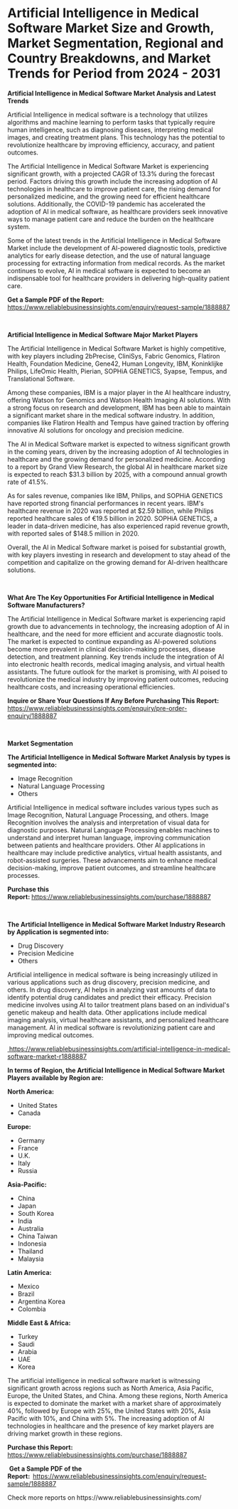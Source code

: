 <p><h1>Artificial Intelligence in Medical Software Market Size and Growth, Market Segmentation, Regional and Country Breakdowns, and Market Trends for Period from 2024 -  2031</h1></p><p><strong>Artificial Intelligence in Medical Software Market Analysis and Latest Trends</strong></p>
<p><p>Artificial Intelligence in medical software is a technology that utilizes algorithms and machine learning to perform tasks that typically require human intelligence, such as diagnosing diseases, interpreting medical images, and creating treatment plans. This technology has the potential to revolutionize healthcare by improving efficiency, accuracy, and patient outcomes.</p><p>The Artificial Intelligence in Medical Software Market is experiencing significant growth, with a projected CAGR of 13.3% during the forecast period. Factors driving this growth include the increasing adoption of AI technologies in healthcare to improve patient care, the rising demand for personalized medicine, and the growing need for efficient healthcare solutions. Additionally, the COVID-19 pandemic has accelerated the adoption of AI in medical software, as healthcare providers seek innovative ways to manage patient care and reduce the burden on the healthcare system.</p><p>Some of the latest trends in the Artificial Intelligence in Medical Software Market include the development of AI-powered diagnostic tools, predictive analytics for early disease detection, and the use of natural language processing for extracting information from medical records. As the market continues to evolve, AI in medical software is expected to become an indispensable tool for healthcare providers in delivering high-quality patient care.</p></p>
<p><strong>Get a Sample PDF of the Report:&nbsp;</strong> <a href="https://www.reliablebusinessinsights.com/enquiry/request-sample/1888887">https://www.reliablebusinessinsights.com/enquiry/request-sample/1888887</a></p>
<p>&nbsp;</p>
<p><strong>Artificial Intelligence in Medical Software Major Market Players</strong></p>
<p><p>The Artificial Intelligence in Medical Software Market is highly competitive, with key players including 2bPrecise, CliniSys, Fabric Genomics, Flatiron Health, Foundation Medicine, Gene42, Human Longevity, IBM, Koninklijke Philips, LifeOmic Health, Pierian, SOPHiA GENETICS, Syapse, Tempus, and Translational Software. </p><p>Among these companies, IBM is a major player in the AI healthcare industry, offering Watson for Genomics and Watson Health Imaging AI solutions. With a strong focus on research and development, IBM has been able to maintain a significant market share in the medical software industry. In addition, companies like Flatiron Health and Tempus have gained traction by offering innovative AI solutions for oncology and precision medicine.</p><p>The AI in Medical Software market is expected to witness significant growth in the coming years, driven by the increasing adoption of AI technologies in healthcare and the growing demand for personalized medicine. According to a report by Grand View Research, the global AI in healthcare market size is expected to reach $31.3 billion by 2025, with a compound annual growth rate of 41.5%.</p><p>As for sales revenue, companies like IBM, Philips, and SOPHiA GENETICS have reported strong financial performances in recent years. IBM's healthcare revenue in 2020 was reported at $2.59 billion, while Philips reported healthcare sales of €19.5 billion in 2020. SOPHiA GENETICS, a leader in data-driven medicine, has also experienced rapid revenue growth, with reported sales of $148.5 million in 2020.</p><p>Overall, the AI in Medical Software market is poised for substantial growth, with key players investing in research and development to stay ahead of the competition and capitalize on the growing demand for AI-driven healthcare solutions.</p></p>
<p>&nbsp;</p>
<p><strong>What Are The Key Opportunities For Artificial Intelligence in Medical Software Manufacturers?</strong></p>
<p><p>The Artificial Intelligence in Medical Software market is experiencing rapid growth due to advancements in technology, the increasing adoption of AI in healthcare, and the need for more efficient and accurate diagnostic tools. The market is expected to continue expanding as AI-powered solutions become more prevalent in clinical decision-making processes, disease detection, and treatment planning. Key trends include the integration of AI into electronic health records, medical imaging analysis, and virtual health assistants. The future outlook for the market is promising, with AI poised to revolutionize the medical industry by improving patient outcomes, reducing healthcare costs, and increasing operational efficiencies.</p></p>
<p><strong>Inquire or Share Your Questions If Any Before Purchasing This Report:</strong> <a href="https://www.reliablebusinessinsights.com/enquiry/pre-order-enquiry/1888887">https://www.reliablebusinessinsights.com/enquiry/pre-order-enquiry/1888887</a></p>
<p>&nbsp;</p>
<p><strong>Market Segmentation</strong></p>
<p><strong>The Artificial Intelligence in Medical Software Market Analysis by types is segmented into:</strong></p>
<p><ul><li>Image Recognition</li><li>Natural Language Processing</li><li>Others</li></ul></p>
<p><p>Artificial Intelligence in medical software includes various types such as Image Recognition, Natural Language Processing, and others. Image Recognition involves the analysis and interpretation of visual data for diagnostic purposes. Natural Language Processing enables machines to understand and interpret human language, improving communication between patients and healthcare providers. Other AI applications in healthcare may include predictive analytics, virtual health assistants, and robot-assisted surgeries. These advancements aim to enhance medical decision-making, improve patient outcomes, and streamline healthcare processes.</p></p>
<p><strong>Purchase this Report:&nbsp;</strong><a href="https://www.reliablebusinessinsights.com/purchase/1888887">https://www.reliablebusinessinsights.com/purchase/1888887</a></p>
<p>&nbsp;</p>
<p><strong>The Artificial Intelligence in Medical Software Market Industry Research by Application is segmented into:</strong></p>
<p><ul><li>Drug Discovery</li><li>Precision Medicine</li><li>Others</li></ul></p>
<p><p>Artificial intelligence in medical software is being increasingly utilized in various applications such as drug discovery, precision medicine, and others. In drug discovery, AI helps in analyzing vast amounts of data to identify potential drug candidates and predict their efficacy. Precision medicine involves using AI to tailor treatment plans based on an individual's genetic makeup and health data. Other applications include medical imaging analysis, virtual healthcare assistants, and personalized healthcare management. AI in medical software is revolutionizing patient care and improving medical outcomes.</p></p>
<p><a href="https://www.reliablebusinessinsights.com/artificial-intelligence-in-medical-software-market-r1888887">&nbsp;https://www.reliablebusinessinsights.com/artificial-intelligence-in-medical-software-market-r1888887</a></p>
<p><strong>In terms of Region, the Artificial Intelligence in Medical Software Market Players available by Region are:</strong></p>
<p>
    <p> <strong> North America: </strong>
        <ul>
            <li>United States</li>
            <li>Canada</li>
        </ul>
        </p> 
    <p> <strong> Europe: </strong>
        <ul>
            <li>Germany</li>
            <li>France</li>
            <li>U.K.</li>
            <li>Italy</li>
            <li>Russia</li>
        </ul>
        </p> 
    <p> <strong> Asia-Pacific: </strong>
        <ul>
            <li>China</li>
            <li>Japan</li>
            <li>South Korea</li>
            <li>India</li>
            <li>Australia</li>
            <li>China Taiwan</li>
            <li>Indonesia</li>
            <li>Thailand</li>
            <li>Malaysia</li>
        </ul>
        </p> 
    <p> <strong> Latin America: </strong>
        <ul>
            <li>Mexico</li>
            <li>Brazil</li>
            <li>Argentina Korea</li>
            <li>Colombia</li>
        </ul>
        </p> 
    <p> <strong> Middle East & Africa: </strong>
        <ul>
            <li>Turkey</li>
            <li>Saudi</li>
            <li>Arabia</li>
            <li>UAE</li>
            <li>Korea</li>
        </ul>
    </p>
    </p>
<p><p>The artificial intelligence in medical software market is witnessing significant growth across regions such as North America, Asia Pacific, Europe, the United States, and China. Among these regions, North America is expected to dominate the market with a market share of approximately 40%, followed by Europe with 25%, the United States with 20%, Asia Pacific with 10%, and China with 5%. The increasing adoption of AI technologies in healthcare and the presence of key market players are driving market growth in these regions.</p></p>
<p><strong>Purchase this Report: </strong><a href="https://www.reliablebusinessinsights.com/purchase/1888887">https://www.reliablebusinessinsights.com/purchase/1888887</a></p>
<p>&nbsp;<strong>Get a Sample PDF of the Report:&nbsp;&nbsp;</strong><a href="https://www.reliablebusinessinsights.com/enquiry/request-sample/1888887">https://www.reliablebusinessinsights.com/enquiry/request-sample/1888887</a></p>
<p><strong></strong></p>
<p>Check more reports on https://www.reliablebusinessinsights.com/</p>